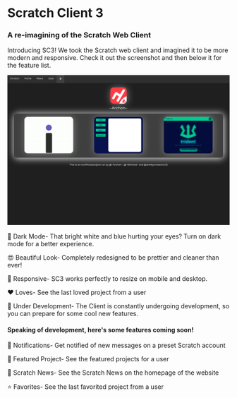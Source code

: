 # Scratch Client 3
### A re-imagining of the Scratch Web Client

Introducing SC3!  We took the Scratch web client and imagined it to be more modern and responsive.  Check it out the screenshot and then below it for the feature list.  

![img](https://github.com/micahlt/scratchclient3/raw/master/docs/BD046DE0-159A-471A-B9E9-9504F47F5286.jpeg)

🌚 Dark Mode- That bright white and blue hurting your eyes?  Turn on dark mode for a better experience.

😍 Beautiful Look- Completely redesigned to be prettier and cleaner than ever!

📱 Responsive- SC3 works perfectly to resize on mobile and desktop.  

❤️ Loves- See the last loved project from a user

👷 Under Development- The Client is constantly undergoing development, so you can prepare for some cool new features.

#### Speaking of development, here's some features coming soon!

🔔 Notifications- Get notified of new messages on a preset Scratch account

🙌 Featured Project- See the featured projects for a user

📰 Scratch News- See the Scratch News on the homepage of the website

⭐️ Favorites- See the last favorited project from a user
